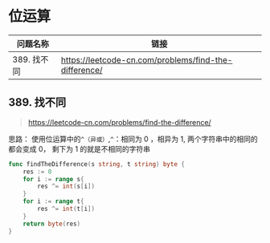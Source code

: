 # 位运算

| 问题名称    | 链接                                                  |
| ----------- | ----------------------------------------------------- |
| 389. 找不同 | https://leetcode-cn.com/problems/find-the-difference/ |

## 389. 找不同

> https://leetcode-cn.com/problems/find-the-difference/

思路：
使用位运算中的`^（异或）`,`^`：相同为 0 ，相异为 1, 两个字符串中的相同的都会变成 0， 剩下为 1 的就是不相同的字符串

```go
func findTheDifference(s string, t string) byte {
    res := 0
    for i := range s{
        res ^= int(s[i])
    }
    for i := range t{
        res ^= int(t[i])
    }
    return byte(res)
}
```
